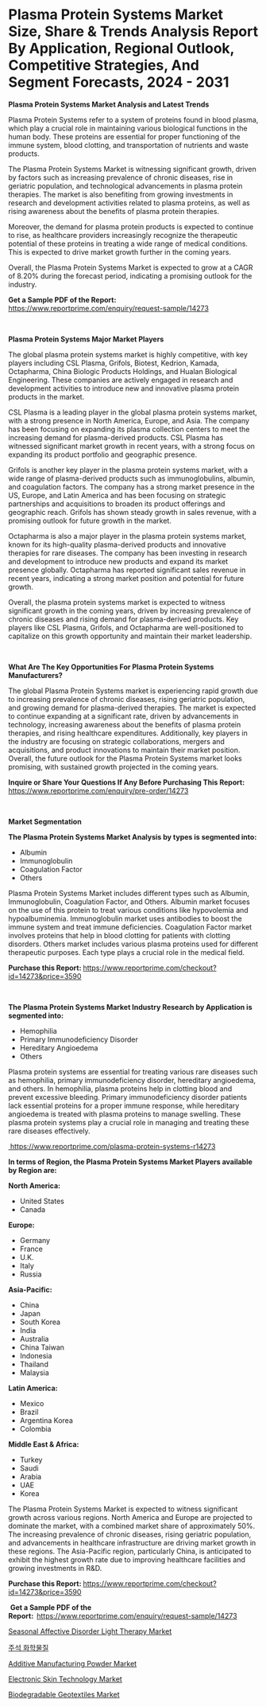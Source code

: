 <p><h1>Plasma Protein Systems Market Size, Share & Trends Analysis Report By Application, Regional Outlook, Competitive Strategies, And Segment Forecasts, 2024 - 2031</h1></p><p><strong>Plasma Protein Systems Market Analysis and Latest Trends</strong></p>
<p><p>Plasma Protein Systems refer to a system of proteins found in blood plasma, which play a crucial role in maintaining various biological functions in the human body. These proteins are essential for proper functioning of the immune system, blood clotting, and transportation of nutrients and waste products.</p><p>The Plasma Protein Systems Market is witnessing significant growth, driven by factors such as increasing prevalence of chronic diseases, rise in geriatric population, and technological advancements in plasma protein therapies. The market is also benefiting from growing investments in research and development activities related to plasma proteins, as well as rising awareness about the benefits of plasma protein therapies.</p><p>Moreover, the demand for plasma protein products is expected to continue to rise, as healthcare providers increasingly recognize the therapeutic potential of these proteins in treating a wide range of medical conditions. This is expected to drive market growth further in the coming years.</p><p>Overall, the Plasma Protein Systems Market is expected to grow at a CAGR of 8.20% during the forecast period, indicating a promising outlook for the industry.</p></p>
<p><strong>Get a Sample PDF of the Report:&nbsp;</strong> <a href="https://www.reportprime.com/enquiry/request-sample/14273">https://www.reportprime.com/enquiry/request-sample/14273</a></p>
<p>&nbsp;</p>
<p><strong>Plasma Protein Systems Major Market Players</strong></p>
<p><p>The global plasma protein systems market is highly competitive, with key players including CSL Plasma, Grifols, Biotest, Kedrion, Kamada, Octapharma, China Biologic Products Holdings, and Hualan Biological Engineering. These companies are actively engaged in research and development activities to introduce new and innovative plasma protein products in the market.</p><p>CSL Plasma is a leading player in the global plasma protein systems market, with a strong presence in North America, Europe, and Asia. The company has been focusing on expanding its plasma collection centers to meet the increasing demand for plasma-derived products. CSL Plasma has witnessed significant market growth in recent years, with a strong focus on expanding its product portfolio and geographic presence.</p><p>Grifols is another key player in the plasma protein systems market, with a wide range of plasma-derived products such as immunoglobulins, albumin, and coagulation factors. The company has a strong market presence in the US, Europe, and Latin America and has been focusing on strategic partnerships and acquisitions to broaden its product offerings and geographic reach. Grifols has shown steady growth in sales revenue, with a promising outlook for future growth in the market.</p><p>Octapharma is also a major player in the plasma protein systems market, known for its high-quality plasma-derived products and innovative therapies for rare diseases. The company has been investing in research and development to introduce new products and expand its market presence globally. Octapharma has reported significant sales revenue in recent years, indicating a strong market position and potential for future growth.</p><p>Overall, the plasma protein systems market is expected to witness significant growth in the coming years, driven by increasing prevalence of chronic diseases and rising demand for plasma-derived products. Key players like CSL Plasma, Grifols, and Octapharma are well-positioned to capitalize on this growth opportunity and maintain their market leadership.</p></p>
<p>&nbsp;</p>
<p><strong>What Are The Key Opportunities For Plasma Protein Systems Manufacturers?</strong></p>
<p><p>The global Plasma Protein Systems market is experiencing rapid growth due to increasing prevalence of chronic diseases, rising geriatric population, and growing demand for plasma-derived therapies. The market is expected to continue expanding at a significant rate, driven by advancements in technology, increasing awareness about the benefits of plasma protein therapies, and rising healthcare expenditures. Additionally, key players in the industry are focusing on strategic collaborations, mergers and acquisitions, and product innovations to maintain their market position. Overall, the future outlook for the Plasma Protein Systems market looks promising, with sustained growth projected in the coming years.</p></p>
<p><strong>Inquire or Share Your Questions If Any Before Purchasing This Report:</strong> <a href="https://www.reportprime.com/enquiry/pre-order/14273">https://www.reportprime.com/enquiry/pre-order/14273</a></p>
<p>&nbsp;</p>
<p><strong>Market Segmentation</strong></p>
<p><strong>The Plasma Protein Systems Market Analysis by types is segmented into:</strong></p>
<p><ul><li>Albumin</li><li>Immunoglobulin</li><li>Coagulation Factor</li><li>Others</li></ul></p>
<p><p>Plasma Protein Systems Market includes different types such as Albumin, Immunoglobulin, Coagulation Factor, and Others. Albumin market focuses on the use of this protein to treat various conditions like hypovolemia and hypoalbuminemia. Immunoglobulin market uses antibodies to boost the immune system and treat immune deficiencies. Coagulation Factor market involves proteins that help in blood clotting for patients with clotting disorders. Others market includes various plasma proteins used for different therapeutic purposes. Each type plays a crucial role in the medical field.</p></p>
<p><strong>Purchase this Report:&nbsp;</strong><a href="https://www.reportprime.com/checkout?id=14273&price=3590">https://www.reportprime.com/checkout?id=14273&price=3590</a></p>
<p>&nbsp;</p>
<p><strong>The Plasma Protein Systems Market Industry Research by Application is segmented into:</strong></p>
<p><ul><li>Hemophilia</li><li>Primary Immunodeficiency Disorder</li><li>Hereditary Angioedema</li><li>Others</li></ul></p>
<p><p>Plasma protein systems are essential for treating various rare diseases such as hemophilia, primary immunodeficiency disorder, hereditary angioedema, and others. In hemophilia, plasma proteins help in clotting blood and prevent excessive bleeding. Primary immunodeficiency disorder patients lack essential proteins for a proper immune response, while hereditary angioedema is treated with plasma proteins to manage swelling. These plasma protein systems play a crucial role in managing and treating these rare diseases effectively.</p></p>
<p><a href="https://www.reportprime.com/plasma-protein-systems-r14273">&nbsp;https://www.reportprime.com/plasma-protein-systems-r14273</a></p>
<p><strong>In terms of Region, the Plasma Protein Systems Market Players available by Region are:</strong></p>
<p>
    <p> <strong> North America: </strong>
        <ul>
            <li>United States</li>
            <li>Canada</li>
        </ul>
        </p> 
    <p> <strong> Europe: </strong>
        <ul>
            <li>Germany</li>
            <li>France</li>
            <li>U.K.</li>
            <li>Italy</li>
            <li>Russia</li>
        </ul>
        </p> 
    <p> <strong> Asia-Pacific: </strong>
        <ul>
            <li>China</li>
            <li>Japan</li>
            <li>South Korea</li>
            <li>India</li>
            <li>Australia</li>
            <li>China Taiwan</li>
            <li>Indonesia</li>
            <li>Thailand</li>
            <li>Malaysia</li>
        </ul>
        </p> 
    <p> <strong> Latin America: </strong>
        <ul>
            <li>Mexico</li>
            <li>Brazil</li>
            <li>Argentina Korea</li>
            <li>Colombia</li>
        </ul>
        </p> 
    <p> <strong> Middle East & Africa: </strong>
        <ul>
            <li>Turkey</li>
            <li>Saudi</li>
            <li>Arabia</li>
            <li>UAE</li>
            <li>Korea</li>
        </ul>
    </p>
    </p>
<p><p>The Plasma Protein Systems Market is expected to witness significant growth across various regions. North America and Europe are projected to dominate the market, with a combined market share of approximately 50%. The increasing prevalence of chronic diseases, rising geriatric population, and advancements in healthcare infrastructure are driving market growth in these regions. The Asia-Pacific region, particularly China, is anticipated to exhibit the highest growth rate due to improving healthcare facilities and growing investments in R&D.</p></p>
<p><strong>Purchase this Report: </strong><a href="https://www.reportprime.com/checkout?id=14273&price=3590">https://www.reportprime.com/checkout?id=14273&price=3590</a></p>
<p>&nbsp;<strong>Get a Sample PDF of the Report:&nbsp;&nbsp;</strong><a href="https://www.reportprime.com/enquiry/request-sample/14273">https://www.reportprime.com/enquiry/request-sample/14273</a></p>
<p><strong></strong></p>
<p><p><a href="https://github.com/indrystar/Market-Research-Report-List-2/blob/main/seasonal-affective-disorder-light-therapy-market.md">Seasonal Affective Disorder Light Therapy Market</a></p><p><a href="https://github.com/PercyHagernes9778/Market-Research-Report-List-1/blob/main/257772223046.md">주석 화학물질</a></p><p><a href="https://issuu.com/reportprime-2/docs/additive-manufacturing-powder-market-size-2030.ppt">Additive Manufacturing Powder Market</a></p><p><a href="https://github.com/josesg55/Market-Research-Report-List-2/blob/main/electronic-skin-technology-market.md">Electronic Skin Technology Market</a></p><p><a href="https://issuu.com/reportprime-2/docs/biodegradable-geotextiles-market-size-2030.pptx">Biodegradable Geotextiles Market</a></p></p>